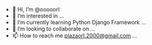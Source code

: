 - 👋 Hi, I’m @ooooorl
- 👀 I’m interested in ...
- 🌱 I’m currently learning Python Django Framework ...
- 💞️ I’m looking to collaborate on ...
- 📫 How to reach me plazaorl.2000@gmail.com ...

<!---
ooooorl/ooooorl is a ✨ special ✨ repository because its `README.md` (this file) appears on your GitHub profile.
You can click the Preview link to take a look at your changes.
--->
